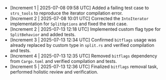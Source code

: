 * [Increment 1 | 2025-07-08 09:58 UTC] Added a failing test case to `strs_tools` to reproduce the iterator compilation error.
* [Increment 2 | 2025-07-08 10:01 UTC] Corrected the `IntoIterator` implementation for `SplitOptions` and fixed the test case.
*   [Increment 2 | 2025-07-13 12:18 UTC] Implemented custom flag type for `SplitBehavior` and added tests.
*   [Increment 3 | 2025-07-13 12:34 UTC] Confirmed `bitflags` usage was already replaced by custom type in `split.rs` and verified compilation and tests.
*   [Increment 4 | 2025-07-13 12:35 UTC] Removed `bitflags` dependency from `Cargo.toml` and verified compilation and tests.
*   [Increment 5 | 2025-07-13 12:36 UTC] Finalized `bitflags` removal task, performed holistic review and verification.